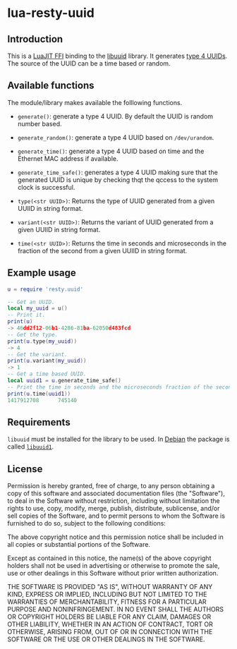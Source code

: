 # lua-resty-uuid

## Introduction

This is a [LuaJIT FFI](http://luajit.org/ext_ffi.html) binding to the
[libuuid](http://linux.die.net/man/3/libuuid) library. It generates
[type 4 UUIDs](https://en.wikipedia.org/wiki/Universally_unique_identifier#Version_4_.28random.29).
The source of the UUID can be a time based or random.

## Available functions

The module/library makes available the folllowing functions.

 + `generate()`: generate a type 4 UUID. By default the UUID is random
   number based.

 + `generate_random()`: generate a type 4 UUID based on `/dev/urandom`.
   
 + `generate_time()`: generate a type 4 UUID based on time and the
    Ethernet MAC
    address if available.

 + `generate_time_safe()`: generates a type 4 UUID making sure that
   the generated UUID is unique by checking thqt the qccess to the
   system clock is successful. 

 + `type(<str UUID>)`: Returns the type of UUID generated from a given
   UUIID in string format.

 + `variant(<str UUID>)`: Returns the variant of UUID generated from a
   given UUIID in string format.

 + `time(<str UUID>)`: Returns the time in seconds and microseconds
   in the fraction of the second from a given UUIID in string format. 
        
## Example usage

```lua
u = require 'resty.uuid'

-- Get an UUID.
local my_uuid = u()
-- Print it.
print(u)
-> 46dd2f12-06b1-4286-81ba-62050d483fcd
-- Get the type.
print(u.type(my_uuid))
-> 4
-- Get the variant.
print(u.variant(my_uuid))
-> 1
-- Get a time based UUID.
local uuid1 = u.generate_time_safe()
-- Print the time in seconds and the microseconds fraction of the second.
print(u.time(uuid1))
1417912708      745140

```

## Requirements

`libuuid` must be installed for the library to be used. In
[Debian](http://debian.org) the package is called
[`libuuid1`](https://packages.debian.org/search?keywords=libuuid1).

## License

 Permission is hereby granted, free of charge, to any person obtaining a
 copy of this software and associated documentation files (the "Software"),
 to deal in the Software without restriction, including without limitation
 the rights to use, copy, modify, merge, publish, distribute, sublicense,
 and/or sell copies of the Software, and to permit persons to whom the
 Software is furnished to do so, subject to the following conditions:

 The above copyright notice and this permission notice shall be included in
 all copies or substantial portions of the Software.

 Except as contained in this notice, the name(s) of the above copyright
 holders shall not be used in advertising or otherwise to promote the sale,
 use or other dealings in this Software without prior written authorization.

 THE SOFTWARE IS PROVIDED "AS IS", WITHOUT WARRANTY OF ANY KIND, EXPRESS OR
 IMPLIED, INCLUDING BUT NOT LIMITED TO THE WARRANTIES OF MERCHANTABILITY,
 FITNESS FOR A PARTICULAR PURPOSE AND NONINFRINGEMENT.  IN NO EVENT SHALL
 THE AUTHORS OR COPYRIGHT HOLDERS BE LIABLE FOR ANY CLAIM, DAMAGES OR OTHER
 LIABILITY, WHETHER IN AN ACTION OF CONTRACT, TORT OR OTHERWISE, ARISING
 FROM, OUT OF OR IN CONNECTION WITH THE SOFTWARE OR THE USE OR OTHER
 DEALINGS IN THE SOFTWARE.
